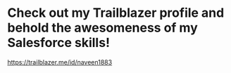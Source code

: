 # Check out my Trailblazer profile and behold the awesomeness of my Salesforce skills!
https://trailblazer.me/id/naveen1883

